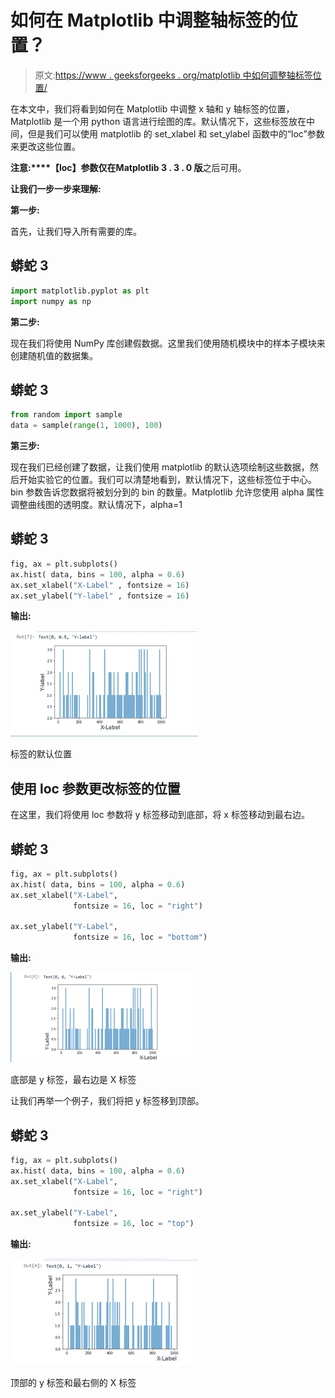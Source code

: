 # 如何在 Matplotlib 中调整轴标签的位置？

> 原文:[https://www . geeksforgeeks . org/matplotlib 中如何调整轴标签位置/](https://www.geeksforgeeks.org/how-to-adjust-position-of-axis-labels-in-matplotlib/)

在本文中，我们将看到如何在 Matplotlib 中调整 x 轴和 y 轴标签的位置，Matplotlib 是一个用 python 语言进行绘图的库。默认情况下，这些标签放在中间，但是我们可以使用 matplotlib 的 set_xlabel 和 set_ylabel 函数中的“loc”参数来更改这些位置。

**注意:****【loc】**参数仅在**Matplotlib 3 . 3 . 0 版**之后可用。

**让我们一步一步来理解:**

**第一步:**

首先，让我们导入所有需要的库。

## 蟒蛇 3

```py
import matplotlib.pyplot as plt
import numpy as np
```

**第二步:**

现在我们将使用 NumPy 库创建假数据。这里我们使用随机模块中的样本子模块来创建随机值的数据集。

## 蟒蛇 3

```py
from random import sample
data = sample(range(1, 1000), 100)
```

**第三步:**

现在我们已经创建了数据，让我们使用 matplotlib 的默认选项绘制这些数据，然后开始实验它的位置。我们可以清楚地看到，默认情况下，这些标签位于中心。bin 参数告诉您数据将被划分到的 bin 的数量。Matplotlib 允许您使用 alpha 属性调整曲线图的透明度。默认情况下，alpha=1

## 蟒蛇 3

```py
fig, ax = plt.subplots() 
ax.hist( data, bins = 100, alpha = 0.6) 
ax.set_xlabel("X-Label" , fontsize = 16)
ax.set_ylabel("Y-label" , fontsize = 16)
```

**输出:**

![](img/5163823866b92a8922311e9fa1ef4e05.png)

标签的默认位置

## 使用 loc 参数更改标签的位置

在这里，我们将使用 loc 参数将 y 标签移动到底部，将 x 标签移动到最右边。

## 蟒蛇 3

```py
fig, ax = plt.subplots() 
ax.hist( data, bins = 100, alpha = 0.6) 
ax.set_xlabel("X-Label",
              fontsize = 16, loc = "right")

ax.set_ylabel("Y-Label", 
              fontsize = 16, loc = "bottom")
```

**输出:**

![](img/e41ece0dfcde67c0958c2b415f19abfd.png)

底部是 y 标签，最右边是 X 标签

让我们再举一个例子，我们将把 y 标签移到顶部。

## 蟒蛇 3

```py
fig, ax = plt.subplots() 
ax.hist( data, bins = 100, alpha = 0.6) 
ax.set_xlabel("X-Label", 
              fontsize = 16, loc = "right")

ax.set_ylabel("Y-Label", 
              fontsize = 16, loc = "top")
```

**输出:**

![](img/f2d255dd277790e1d5d1aaec8845e7a5.png)

顶部的 y 标签和最右侧的 X 标签